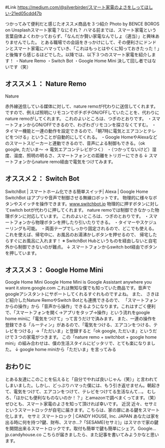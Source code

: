 <!-- 
title: スマート家電のよさをしってほしい
date: 2019-03-26T00:00:00+09:00
draft: false
description: description
icon: 😎
-->
#Link
https://medium.com/@silverbirder/スマート家電のよさをしってほしい-21ed05cdd47b

つかってみて便利だと感じたオススメ商品を３つ紹介
Photo by BENCE BOROS on Unsplashスマート家電？なにそれ？
ハマる前までは、スマート家電という言葉自体よくわかっておらず、「なんだか賢い家電なんでしょ（適当）」と興味ありませんでした。
とある職場での会話をきっかけにして、その便利さにドンドンとスマート家電にハマっていき、「これはもっとはやくに知っておきたった！」と後悔すら感じるほどでした。以降では、以下３つのスマート家電を紹介します！
・Nature Remo
・Switch Bot
・Google Home Mini
決して回し者ではないです（笑）

## オススメ１： Nature Remo
Nature

赤外線送信している媒体に対して、nature remoが代わりに送信してくれます。ですので、例えば照明にリモコンでポチポチON/OFFしていたことを、代わりにnature remoがしてくれます。
これのよいところは、つぎのとおりです。
・スマートフォンからON/OFFできるので、わざわざリモコンを探さなくてすむ。
・タイマー機能と一連の動作を設定できるので、「朝7時に電気とエアコンとテレビをつける」ということが自動的にしてくれる。
・Google HomeやAlexaなどのスマートスピーカーと連動できるので、音声による制御もできる。（ok google, ただいま〜 → 電気エアコンテレビがつく）
・（つかってないけど）湿度、温度、照明の明るさ、スマートフォンとの距離をトリガーにできる
↓ スマートフォンからnature remo経由で電気をつけてみます。



## オススメ２： Switch Bot
SwitchBot | スマートホーム化できる簡単スイッチ| Alexa | Google Home
SwitchBot はアプリや音声で制御させる無線ロボットです。 物理的に様々なボタンやスイッチを操作できます。www.switchbot.jp
物理的に押すボタンに対してswitch botが代わりに押してくれます。
nature remoでは制御できなかった物理ボタンに対応しています。
これのよいところは、つぎのとおりです。
・スマートフォンから物理ボタンを押したり引いたりできる。
・タイマーやスケジューリングも可能。
・両面テープでしっかり固定されるので、どこでも使える。
これを使えば、帰宅中に、お風呂のお湯沸かしボタンを押せるので、
帰宅したらすぐにお風呂に入れます！
※ SwitchBot Hubというものを経由しないと自宅外から制御できないのが難点。
↓ スマートフォンからswitch bot経由でボタンを押しています。



## オススメ３： Google Home Mini
Google Home Mini
Google Home Mini is Google Assistant anywhere you want it.store.google.com
これは無知な僕でも知っていた商品です。音声でgoogleアシスタントにサポートしてくれるすぐれものですよね。
また、
さきほど紹介したNature RemoやSwitch Botとも連携できるので、
「スマートフォンからの操作」から「音声から操作」できるようになります。これはすごく便利で、「スマートフォンを開く→アプリをタップ→操作」という流れをgoogle home miniに「電気をつけて」って言うだけで済みます。
また、一連の操作を登録できる「ルーティン」があるので、「電気をつける、エアコンをつける、テレビをつける」→「ただいま」と登録すると「ok google, ただいま」というだけで３つの家電がつきます。
この「nature remo + switchbot + google home mini」の組み合わせは、僕の生活スタイルにピッタリで、とても楽になりました。
↓ google home miniから「ただいま」を言ってみる



## おわりに
とある友達にこのことを伝えると「自分でやれば良いじゃん（笑）」と言われてしまいました。しかし、どっぷりハマった僕には、もう引き返せません。朝起きて、電気をつけて、エアコンをつけて、テレビをつけてる生活なんて…。
むしろ、「ほかにも便利なものないのか！？」とamazonで調べまくってます。（笑）
ぜひとも、スマート家電のよさを知って頂ければ幸いです。
近況
近々、セサミというスマートロックが自宅に届きます。こちらは、家の扉にある鍵をスマート化します。
セサミ スマートロック | CANDY HOUSE, Inc. JAPAN
あなたは家を出る時に何を持つ?鍵、財布、スマホ...?「SESAME(セサミ)」はスマホで家の鍵を開閉出来るスマートロックです。取付も簡単で鍵も簡単にシェア。Google…jp.candyhouse.co
こちらが届きましたら、また記事を書いてみようかなと思います。
